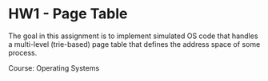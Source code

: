 # HW1 - Page Table
The goal in this assignment is to implement simulated OS code that handles a multi-level (trie-based) page table that defines the address space of some process.

 Course: Operating Systems